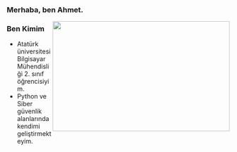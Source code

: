 ### Merhaba, ben Ahmet.

<img src="https://giffiles.alphacoders.com/361/36100.gif" align=right width="400" height="250">


### Ben Kimim
- Atatürk üniversitesi Bilgisayar Mühendisliği 2. sınıf öğrencisiyim.
- Python ve Siber güvenlik alanlarında kendimi geliştirmekteyim.

<br/>

<!--
**ahmettsimsek/ahmettsimsek** is a ✨ _special_ ✨ repository because its `README.md` (this file) appears on your GitHub profile.

Here are some ideas to get you started:

- 🔭 I’m currently working on ...
- 🌱 I’m currently learning ...
- 👯 I’m looking to collaborate on ...
- 🤔 I’m looking for help with ...
- 💬 Ask me about ...
- 📫 How to reach me: ...
- 😄 Pronouns: ...
- ⚡ Fun fact: ...
-->
